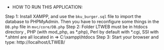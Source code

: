 * HOW TO RUN THIS APPLICATION:

Step 1: Install XAMPP, and use the `bku_burger.sql` file to import the database to PHPMyAdmin. Then you have to reconfigure some things in the `DB.php` file in `mvc/core/DB.php`
Step 2: Folder LTWEB must be in htdocs directory , PHP (with mod_php, as *.php), Perl by default with *.cgi, SSI with *.shtml are all located in => C:\xampp\htdocs
Step 3: Start your browser and type: http://localhost/LTWEB/

